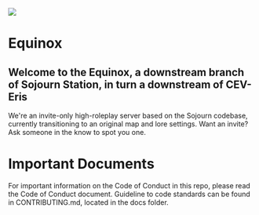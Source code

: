 ![](placeholder)
# Equinox 

## Welcome to the Equinox, a downstream branch of Sojourn Station, in turn a downstream of CEV-Eris

We're an invite-only high-roleplay server based on the Sojourn codebase, currently transitioning to an original map and lore settings. Want an invite? Ask someone in the know to spot you one.

# Important Documents
For important information on the Code of Conduct in this repo, please read the Code of Conduct document. Guideline to code standards can be found in CONTRIBUTING.md, located in the docs folder.
